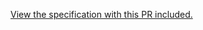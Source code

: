 <!--
If you are changing the signature or behavior of an existing construct, please check if this affects downstream dependencies (searching for the construct's name is sufficient) and if needed file an issue:

* [Web IDL](https://heycam.github.io/webidl/) — [file an issue](https://github.com/heycam/webidl/issues/new)
* [HTML Standard](https://html.spec.whatwg.org/) — [file an issue](https://github.com/whatwg/html/issues/new)
-->

<!-- The following link redirects to a snapshot of the specification built from this PR. You should keep it unless your PR does not change the specification itself. -->
[View the specification with this PR included.](https://tc39.es/ecma262/pr_redirect.html)
